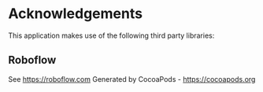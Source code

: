 # Acknowledgements
This application makes use of the following third party libraries:

## Roboflow

See https://roboflow.com
Generated by CocoaPods - https://cocoapods.org

